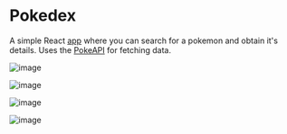 # Pokedex

A simple React [app](https://6620301b5fc4e693b45038cb--papaya-licorice-57219f.netlify.app/) where you can search for a pokemon and obtain it's details. Uses the [PokeAPI](https://pokeapi.co/docs/v2) for fetching data.

![image](https://github.com/Abhishek532/pokedex/assets/42097564/0ee28e7b-ab93-4873-bbf5-4ae22b129c99)

![image](https://github.com/Abhishek532/pokedex/assets/42097564/85ab6b64-c6ca-4778-bfcd-e73740b31b37)

![image](https://github.com/Abhishek532/pokedex/assets/42097564/35c3dc62-ec68-4a11-bd49-4ed84c8163c6)

![image](https://github.com/Abhishek532/pokedex/assets/42097564/1be85277-78fd-416e-99b5-8039d68e4f64)
